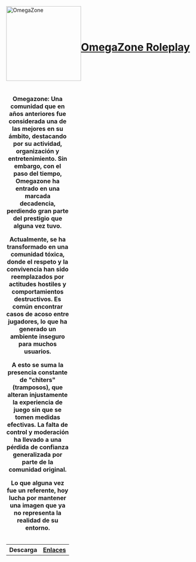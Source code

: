 <div style="display: flex; align-items: center;">
    <a href="www.dujemassei.com/omegazone"><img src="https://i.imgur.com/aQutLuR.png" width="200" alt="OmegaZone" ></a>
    <h1><a href="https://www.dujemassei.com/Omegazone">OmegaZone Roleplay</a></h1>
</div>

<div style="display: flex; align-items: center;">
  <table>
    <caption>
      <h4>Omegazone: Una comunidad que en años anteriores fue considerada una de las mejores en su ámbito, destacando por su actividad, organización y entretenimiento. Sin embargo, con el paso del tiempo, Omegazone ha entrado en una marcada decadencia, perdiendo gran parte del prestigio que alguna vez tuvo.

Actualmente, se ha transformado en una comunidad tóxica, donde el respeto y la convivencia han sido reemplazados por actitudes hostiles y comportamientos destructivos. Es común encontrar casos de acoso entre jugadores, lo que ha generado un ambiente inseguro para muchos usuarios.

A esto se suma la presencia constante de "chiters" (tramposos), que alteran injustamente la experiencia de juego sin que se tomen medidas efectivas. La falta de control y moderación ha llevado a una pérdida de confianza generalizada por parte de la comunidad original.

Lo que alguna vez fue un referente, hoy lucha por mantener una imagen que ya no representa la realidad de su entorno.</h4>
    </caption>
    <tr>
      <th scope="row">Descarga</th>
      <th scope="col"><a href="https://github.com/dujehard/OmegaZone/releases/tag/BASE">Enlaces</a></th>
    </tr>
  </table>
</div>

